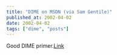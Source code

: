 ```yaml
---
title: "DIME on MSDN (via Sam Gentile)"
published_at: 2002-04-02
date: 2002-04-02
tags: ["dime", "posts"]
---
```

Good DIME primer.[Link](http://msdn.microsoft.com/library/default.asp?url=/library/en-us/dn_voices_webservice/html/service01152002.asp)